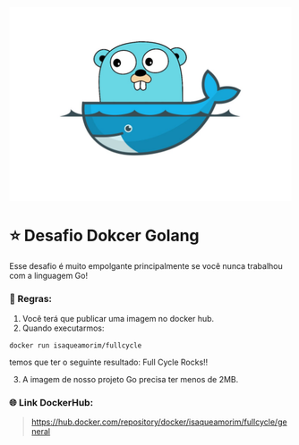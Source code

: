 ![Alt text](../../assets/image-1.png)
# ⭐ Desafio Dokcer Golang
Esse desafio é muito empolgante principalmente se você nunca trabalhou com a linguagem Go!

### 📝 Regras:

1. Você terá que publicar uma imagem no docker hub.
2. Quando executarmos:  
```
docker run isaqueamorim/fullcycle
```
temos que ter o seguinte resultado: Full Cycle Rocks!!

3. A imagem de nosso projeto Go precisa ter menos de 2MB.

### 🌐 Link DockerHub: 
> https://hub.docker.com/repository/docker/isaqueamorim/fullcycle/general
